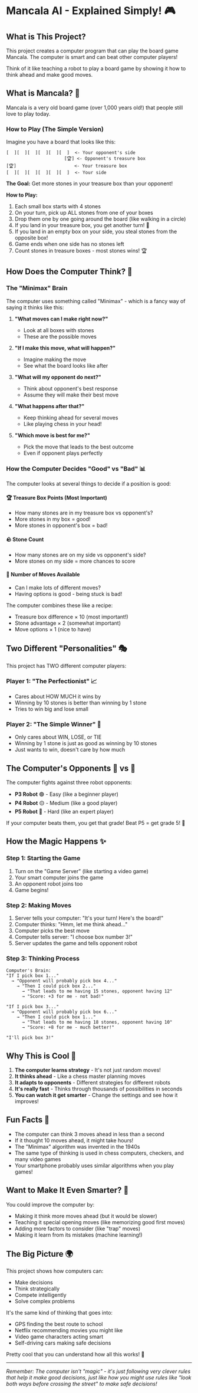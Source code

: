 # Mancala AI - Explained Simply! 🎮

## What is This Project?
This project creates a computer program that can play the board game Mancala. The computer is smart and can beat other computer players!

Think of it like teaching a robot to play a board game by showing it how to think ahead and make good moves.

## What is Mancala? 🏺
Mancala is a very old board game (over 1,000 years old!) that people still love to play today.

### How to Play (The Simple Version)
Imagine you have a board that looks like this:
```
[  ][  ][  ][  ][  ][  ]  <- Your opponent's side
                      [🏆] <- Opponent's treasure box
[🏆]                      <- Your treasure box  
[  ][  ][  ][  ][  ][  ]  <- Your side
```

**The Goal:** Get more stones in your treasure box than your opponent!

**How to Play:**
1. Each small box starts with 4 stones
2. On your turn, pick up ALL stones from one of your boxes
3. Drop them one by one going around the board (like walking in a circle)
4. If you land in your treasure box, you get another turn! 🎉
5. If you land in an empty box on your side, you steal stones from the opposite box!
6. Game ends when one side has no stones left
7. Count stones in treasure boxes - most stones wins! 🏆

## How Does the Computer Think? 🤖

### The "Minimax" Brain
The computer uses something called "Minimax" - which is a fancy way of saying it thinks like this:

1. **"What moves can I make right now?"** 
   - Look at all boxes with stones
   - These are the possible moves

2. **"If I make this move, what will happen?"**
   - Imagine making the move
   - See what the board looks like after

3. **"What will my opponent do next?"**
   - Think about opponent's best response
   - Assume they will make their best move

4. **"What happens after that?"**
   - Keep thinking ahead for several moves
   - Like playing chess in your head!

5. **"Which move is best for me?"**
   - Pick the move that leads to the best outcome
   - Even if opponent plays perfectly

### How the Computer Decides "Good" vs "Bad" 📊

The computer looks at several things to decide if a position is good:

#### 🏆 **Treasure Box Points (Most Important)**
- How many stones are in my treasure box vs opponent's?
- More stones in my box = good!
- More stones in opponent's box = bad!

#### 🪨 **Stone Count** 
- How many stones are on my side vs opponent's side?
- More stones on my side = more chances to score

#### 🎯 **Number of Moves Available**
- Can I make lots of different moves?
- Having options is good - being stuck is bad!

The computer combines these like a recipe:
- Treasure box difference × 10 (most important!)
- Stone advantage × 2 (somewhat important)
- Move options × 1 (nice to have)

## Two Different "Personalities" 🎭

This project has TWO different computer players:

### Player 1: "The Perfectionist" 📈
- Cares about HOW MUCH it wins by
- Winning by 10 stones is better than winning by 1 stone
- Tries to win big and lose small

### Player 2: "The Simple Winner" 🏅  
- Only cares about WIN, LOSE, or TIE
- Winning by 1 stone is just as good as winning by 10 stones
- Just wants to win, doesn't care by how much

## The Computer's Opponents 🤖 vs 🤖

The computer fights against three robot opponents:

- **P3 Robot** 🟢 - Easy (like a beginner player)
- **P4 Robot** 🟡 - Medium (like a good player)  
- **P5 Robot** 🔴 - Hard (like an expert player)

If your computer beats them, you get that grade! Beat P5 = get grade 5! 🌟

## How the Magic Happens ✨

### Step 1: Starting the Game
1. Turn on the "Game Server" (like starting a video game)
2. Your smart computer joins the game
3. An opponent robot joins too
4. Game begins!

### Step 2: Making Moves
1. Server tells your computer: "It's your turn! Here's the board!"
2. Computer thinks: "Hmm, let me think ahead..."
3. Computer picks the best move
4. Computer tells server: "I choose box number 3!"
5. Server updates the game and tells opponent robot

### Step 3: Thinking Process
```
Computer's Brain:
"If I pick box 1..."
  → "Opponent will probably pick box 4..."
    → "Then I could pick box 2..."
      → "That leads to me having 15 stones, opponent having 12"
      → "Score: +3 for me - not bad!"

"If I pick box 3..."
  → "Opponent will probably pick box 6..."
    → "Then I could pick box 1..."
      → "That leads to me having 18 stones, opponent having 10"  
      → "Score: +8 for me - much better!"

"I'll pick box 3!"
```

## Why This is Cool 🚀

1. **The computer learns strategy** - It's not just random moves!
2. **It thinks ahead** - Like a chess master planning moves
3. **It adapts to opponents** - Different strategies for different robots
4. **It's really fast** - Thinks through thousands of possibilities in seconds
5. **You can watch it get smarter** - Change the settings and see how it improves!

## Fun Facts 🎯

- The computer can think 3 moves ahead in less than a second
- If it thought 10 moves ahead, it might take hours! 
- The "Minimax" algorithm was invented in the 1940s
- The same type of thinking is used in chess computers, checkers, and many video games
- Your smartphone probably uses similar algorithms when you play games!

## Want to Make It Even Smarter? 🧠

You could improve the computer by:
- Making it think more moves ahead (but it would be slower)
- Teaching it special opening moves (like memorizing good first moves)
- Adding more factors to consider (like "trap" moves)
- Making it learn from its mistakes (machine learning!)

## The Big Picture 🌍

This project shows how computers can:
- Make decisions
- Think strategically  
- Compete intelligently
- Solve complex problems

It's the same kind of thinking that goes into:
- GPS finding the best route to school
- Netflix recommending movies you might like  
- Video game characters acting smart
- Self-driving cars making safe decisions

Pretty cool that you can understand how all this works! 🎉

---

*Remember: The computer isn't "magic" - it's just following very clever rules that help it make good decisions, just like how you might use rules like "look both ways before crossing the street" to make safe decisions!*
